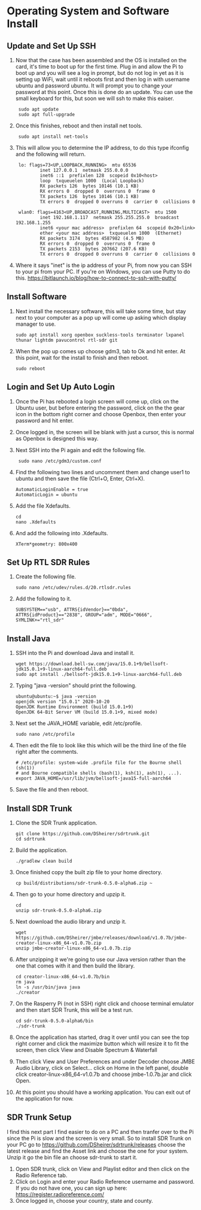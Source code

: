 
# Operating System and Software Install

## Update and Set Up SSH

1. Now that the case has been assembled and the OS is installed on the card, it's time to boot up for the first time.  Plug in and allow the Pi to boot up and you will see a log in prompt, but do not log in yet as it is setting up WiFi, wait until it reboots first and then log in with username ubuntu and password ubuntu. It will prompt you to change your password at this point. Once this is done do an update. You can use the small keyboard for this, but soon we will ssh to make this eaiser.
        
        sudo apt update
        sudo apt full-upgrade
        
2. Once this finishes, reboot and then install net tools.

        sudo apt install net-tools
        
3. This will allow you to determine the IP address, to do this type ifconfig and the following will return.

        lo: flags=73<UP,LOOPBACK,RUNNING>  mtu 65536
                inet 127.0.0.1  netmask 255.0.0.0
                inet6 ::1  prefixlen 128  scopeid 0x10<host>
                loop  txqueuelen 1000  (Local Loopback)
                RX packets 126  bytes 10146 (10.1 KB)
                RX errors 0  dropped 0  overruns 0  frame 0
                TX packets 126  bytes 10146 (10.1 KB)
                TX errors 0  dropped 0 overruns 0  carrier 0  collisions 0

        wlan0: flags=4163<UP,BROADCAST,RUNNING,MULTICAST>  mtu 1500
                inet 192.168.1.117  netmask 255.255.255.0  broadcast 192.168.1.255
                inet6 <your mac address>  prefixlen 64  scopeid 0x20<link>
                ether <your mac address>  txqueuelen 1000  (Ethernet)
                RX packets 3174  bytes 4587982 (4.5 MB)
                RX errors 0  dropped 0  overruns 0  frame 0
                TX packets 2153  bytes 207662 (207.6 KB)
                TX errors 0  dropped 0 overruns 0  carrier 0  collisions 0
                
4. Where it says "inet" is the ip address of your Pi, from now you can SSH to your pi from your PC.  If you're on Windows, you can use Putty to do this. https://bitlaunch.io/blog/how-to-connect-to-ssh-with-putty/

## Install Software
1. Next install the necessary software, this will take some time, but stay next to your computer as a pop up will come up asking which display manager to use. 

       sudo apt install xorg openbox suckless-tools terminator lxpanel thunar lightdm pavucontrol rtl-sdr git

2. When the pop up comes up choose gdm3, tab to Ok and hit enter.  At this point, wait for the install to finish and then reboot.

       sudo reboot
        
## Login and Set Up Auto Login

1. Once the Pi has rebooted a login screen will come up, click on the Ubuntu user, but before entering the password, click on the the gear icon in the bottom right corner and choose Openbox, then enter your password and hit enter.
2. Once logged in, the screen will be blank with just a cursor, this is normal as Openbox is designed this way.
3. Next SSH into the Pi again and edit the following file.

        sudo nano /etc/gdm3/custom.conf
        
4. Find the following two lines and uncomment them and change user1 to ubuntu and then save the file (Ctrl+O, Enter, Ctrl+X).

       AutomaticLoginEnable = true
       AutomaticLogin = ubuntu
       
5. Add the file Xdefaults.

       cd
       nano .Xdefaults

6. And add the following into .Xdefaults.

       XTerm*geometry: 800x400
       
## Set Up RTL SDR Rules

1. Create the following file.

       sudo nano /etc/udev/rules.d/20.rtlsdr.rules

2. Add the following to it.

       SUBSYSTEM=="usb", ATTRS{idVendor}=="0bda", ATTRS{idProduct}=="2838", GROUP="adm", MODE="0666", SYMLINK+="rtl_sdr"

## Install Java
1. SSH into the Pi and download Java and install it.

       wget https://download.bell-sw.com/java/15.0.1+9/bellsoft-jdk15.0.1+9-linux-aarch64-full.deb
       sudo apt install ./bellsoft-jdk15.0.1+9-linux-aarch64-full.deb
       
2. Typing "java -version" should print the following.

       ubuntu@ubuntu:~$ java -version
       openjdk version "15.0.1" 2020-10-20
       OpenJDK Runtime Environment (build 15.0.1+9)
       OpenJDK 64-Bit Server VM (build 15.0.1+9, mixed mode)

4. Next set the JAVA_HOME variable, edit /etc/profile.

       sudo nano /etc/profile
       
4. Then edit the file to look like this which will be the third line of the file right after the comments.

       # /etc/profile: system-wide .profile file for the Bourne shell (sh(1))
       # and Bourne compatible shells (bash(1), ksh(1), ash(1), ...).
       export JAVA_HOME=/usr/lib/jvm/bellsoft-java15-full-aarch64
       
5. Save the file and then reboot.

## Install SDR Trunk
1. Clone the SDR Trunk application.

       git clone https://github.com/DSheirer/sdrtrunk.git
       cd sdrtrunk
        
2. Build the application.

       ./gradlew clean build
       
3. Once finished copy the built zip file to your home directory.

       cp build/distributions/sdr-trunk-0.5.0-alpha6.zip ~
       
4. Then go to your home directory and upzip it.

       cd
       unzip sdr-trunk-0.5.0-alpha6.zip
       
5. Next download the audio library and unzip it.

       wget https://github.com/DSheirer/jmbe/releases/download/v1.0.7b/jmbe-creator-linux-x86_64-v1.0.7b.zip
       unzip jmbe-creator-linux-x86_64-v1.0.7b.zip
       
6. After unzipping it we're going to use our Java version rather than the one that comes with it and then build the library.

       cd creator-linux-x86_64-v1.0.7b/bin
       rm java
       ln -s /usr/bin/java java
       ./creator
       
7. On the Rasperry Pi (not in SSH) right click and choose terminal emulator and then start SDR Trunk, this will be a test run.
   
       cd sdr-trunk-0.5.0-alpha6/bin
       ./sdr-trunk
       
8. Once the application has started, drag it over until you can see the top right corner and click the maximize button which will resize it to fit the screen, then click View and Disable Spectrum & Waterfall
9. Then click View and User Preferences and under Decoder choose JMBE Audio Library, click on Select... click on Home in the left panel, double click creator-linux-x86_64-v1.0.7b and choose jmbe-1.0.7b.jar and click Open.
10. At this point you should have a working application.  You can exit out of the application for now.

## SDR Trunk Setup

I find this next part I find easier to do on a PC and then tranfer over to the Pi since the Pi is slow and the screen is very small. So to install SDR Trunk on your PC go to https://github.com/DSheirer/sdrtrunk/releases choose the latest release and find the Asset link and choose the one for your system.  Unzip it go the bin file an choose sdr-trunk to start it. 

1. Open SDR trunk, click on View and Playlist editor and then click on the Radio Reference tab.
2. Click on Login and enter your Radio Reference username and password.  If you do not have one, you can sign up here: https://register.radioreference.com/
3. Once logged in, choose your country, state and county.
       
       
